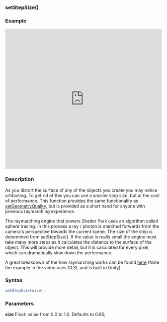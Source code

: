 ### setStepSize()

### Example

<iframe width="100%" height="450px" src="https://shaderpark.netlify.com/sculpture/-M2aYDh1dNIjNlCg8HLr?example=true&embed=true" frameborder="0"></iframe>

### Description

As you distort the surface of any of the objects you create you may notice artifacting. To get rid of this you can use a smaller step size, but at the cost of performance. This function provides the same functionality as [setGeometryQuality](/references-js/global-settings/setGeometryQuality.html), but is provided as a short hand for anyone with previous raymarching experience.

The raymarching engine that powers Shader Park uses an algorithm called sphere tracing. In this process a ray / photon is marched forwards from the camera's perspective towards the current scene. The size of the step is determined from setStepSize(). If the value is really small the engine must take many more steps as it calculates the distance to the surface of the object. This will provide more detail, but it is calculated for every pixel, which can dramatically slow down the performance.

A great breakdown of the how raymarching works can be found [here](https://www.youtube.com/watch?v=Cp5WWtMoeKg) (Note the example in the video uses GLSL and is built in Unity).


### Syntax
```js
setStepSize(size);
```

### Parameters
**size** Float: value from 0.0 to 1.0. Defaults to 0.85;